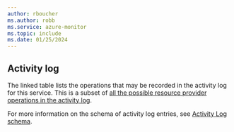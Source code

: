 ```yaml
---
author: rboucher
ms.author: robb
ms.service: azure-monitor
ms.topic: include
ms.date: 01/25/2024
---
```


## Activity log

The linked table lists the operations that may be recorded in the activity log for this service. This is a subset of [all the possible resource provider operations in the activity log](/azure/role-based-access-control/resource-provider-operations).

For more information on the schema of activity log entries, see [Activity Log schema](/azure/azure-monitor/essentials/activity-log-schema).

